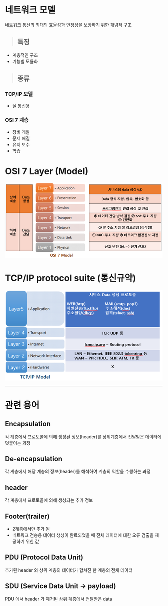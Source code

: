  # 네트워크 모델   
 네트워크 통신의 최대의 효율성과 안정성을 보장하기 위한 개념적 구조   
 >## 특징   
 - 계층적인 구조   
 - 기능별 모듈화   
 >## 종류   
 ### TCP/IP 모델  
- 실 통신용   
 ### OSI 7 계층  
- 장비 개발   
- 문제 해결   
- 유지 보수   
- 학습
# OSI 7 Layer (Model)   
![osi2](../imgs/osi2.png)
# TCP/IP protocol suite (통신규약)
![tcpip2](../imgs/tcpip2.png)
- - -
# 관련 용어   
## Encapsulation   
각 계층에서 프로토콜에 의해 생성된 정보(header)를 상위계층에서 전달받은 데이터에 덧붙이는 과정   
## De-encapsulation   
각 계층에서 해당 계층의 정보(header)를 해석하여 계층의 역할을 수행하는 과정   
## header   
각 계층에서 프로토콜에 의해 생성되는 추가 정보   
## Footer(trailer)   
- 2계층에서만 추가 됨   
- 네트워크 전송용 데이터 생성이 완료되었을 때 전체 데이터에 대한 오류 검출을 제공하기 위한 값   
## PDU (Protocol Data Unit)   
추가된 header 와 상위 계층의 데이터가 합쳐진 한 계층의 전체 데이터   
## SDU (Service Data Unit -> payload)   
PDU 에서 header 가 제거된 상위 계층에서 전달받은 data